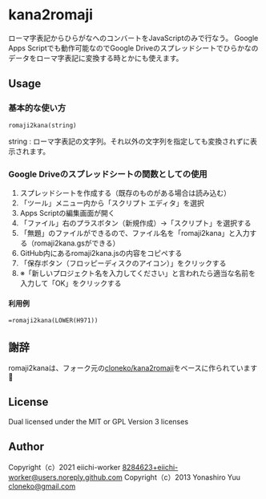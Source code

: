 # kana2romaji

ローマ字表記からひらがなへのコンバートをJavaScriptのみで行なう。
Google Apps Scriptでも動作可能なのでGoogle Driveのスプレッドシートでひらかなのデータをローマ字表記に変換する時とかにも使えます。

## Usage

### 基本的な使い方

    romaji2kana(string)

string : ローマ字表記の文字列。それ以外の文字列を指定しても変換されずに表示されます。

### Google Driveのスプレッドシートの関数としての使用

1. スプレッドシートを作成する（既存のものがある場合は読み込む）
1. 「ツール」メニュー内から「スクリプト エディタ」を選択
1. Apps Scriptの編集画面が開く
1. 「ファイル」右のプラスボタン（新規作成）→「スクリプト」を選択する
1. 「無題」のファイルができるので、ファイル名を「romaji2kana」と入力する（romaji2kana.gsができる）
1. GitHub内にあるromaji2kana.jsの内容をコピペする
1. 「保存ボタン（フロッピーディスクのアイコン）」をクリックする
1. ※「新しいプロジェクト名を入力してください」と言われたら適当な名前を入力して「OK」をクリックする

#### 利用例

```
=romaji2kana(LOWER(H971))
```

## 謝辞

romaji2kanaは、フォーク元の[cloneko/kana2romaji](https://github.com/cloneko/kana2romaji)をベースに作られています🙏

## License

Dual licensed under the MIT or GPL Version 3 licenses

## Author

Copyright（c）2021 eiichi-worker <8284623+eiichi-worker@users.noreply.github.com>
Copyright（c）2013 Yonashiro Yuu <cloneko@gmail.com>
